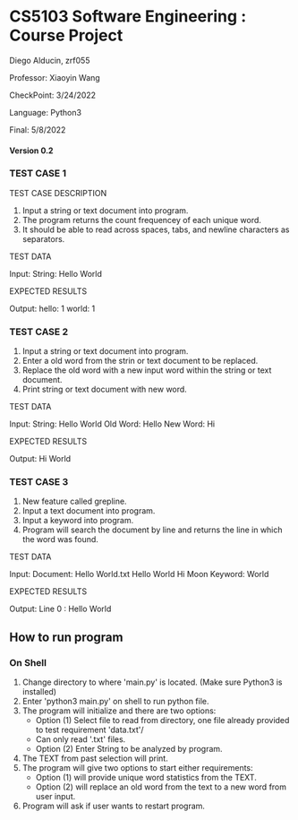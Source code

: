 # CS5103 Software Engineering : Course Project
Diego Alducin, zrf055

Professor: Xiaoyin Wang

CheckPoint: 3/24/2022

Language: Python3

Final: 5/8/2022

#### Version 0.2

### TEST CASE 1

TEST CASE DESCRIPTION
1. Input a string or text document into program.
2. The program returns the count frequencey of each unique word.
3. It should be able to read across spaces, tabs, and newline characters as separators.

TEST DATA

Input: 
String:	Hello World

EXPECTED RESULTS

Output: 
		hello: 1
		world: 1

### TEST CASE 2
1. Input a string or text document into program.
2. Enter a old word from the strin or text document to be replaced.
3. Replace the old word with a new input word within the string or text document.
4. Print string or text document with new word.

TEST DATA

Input: 
String: 	Hello World
Old Word:	Hello
New Word:	Hi

EXPECTED RESULTS

Output:
		Hi World

### TEST CASE 3
1. New feature called grepline.
2. Input a text document into program.
3. Input a keyword into program.
4. Program will search the document by line and returns the line in which the word was found.

TEST DATA

Input:
Document:	Hello World.txt
		Hello World
		Hi Moon
Keyword:	World

EXPECTED RESULTS

Output:
	Line 0 : Hello World
## How to run program
### On Shell
1. Change directory to where 'main.py' is located. (Make sure Python3 is installed)
2. Enter 'python3 main.py' on shell to run python file.
3. The program will initialize and there are two options:
   - Option (1) Select file to read from directory, one file already provided to test requirement 'data.txt'/
   - Can only read '.txt' files.
   - Option (2) Enter String to be analyzed by program.
4. The TEXT from past selection will print.
5. The program will give two options to start either requirements:
   - Option (1) will provide unique word statistics from the TEXT.
   - Option (2) will replace an old word from the text to a new word from user input.
6. Program will ask if user wants to restart program.
